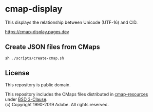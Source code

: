# cmap-display

This displays the relationship between Unicode (UTF-16) and CID.

https://cmap-display.pages.dev

## Create JSON files from CMaps

```
sh ./scripts/create-cmap.sh
```


## License
This repository is public domain.

This repository includes the CMaps files distributed in [cmap-resources](https://github.com/adobe-type-tools/cmap-resources) under [BSD 3-Clause](https://github.com/adobe-type-tools/cmap-resources/blob/master/LICENSE.md).  
(c) Copyright 1990-2019 Adobe. All rights reserved.
